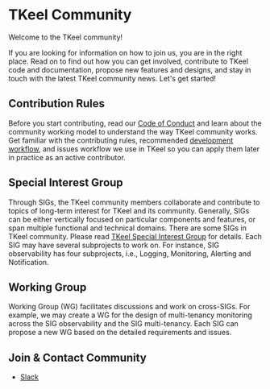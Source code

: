 # TKeel Community

Welcome to the TKeel community!

If you are looking for information on how to join us, you are in the right place. Read on to find out how you can get involved, contribute to TKeel code and documentation, propose new features and designs, and stay in touch with the latest TKeel community news. Let's get started!

## Contribution Rules

Before you start contributing, read our [Code of Conduct](code-of-conduct.md) and learn about the community working model to understand the way TKeel community works. Get familiar with the contributing rules, recommended [development workflow](./developer-guide/development/development-workflow.md), and issues workflow we use in TKeel so you can apply them later in practice as an active contributor.

## Special Interest Group

Through SIGs, the TKeel community members collaborate and contribute to topics of long-term interest for TKeel and its community. Generally, SIGs can be either vertically focused on particular components and features, or span multiple functional and technical domains. There are some SIGs in TKeel community. Please read [TKeel Special Interest Group](sigs.md) for details. Each SIG may have several subprojects to work on. For instance, SIG observability has four subprojects, i.e., Logging, Monitoring, Alerting and Notification.

## Working Group

Working Group (WG) facilitates discussions and work on cross-SIGs. For example, we may create a WG for the design of multi-tenancy monitoring across the SIG observability and the SIG multi-tenancy. Each SIG can propose a new WG based on the detailed requirements and issues.

## Join & Contact Community

- [Slack](https://join.slack.com/t/yunifyglobal/shared_invite/zt-vf5o7emb-AIGBpxngZIHMIyMaF5GZhA)
